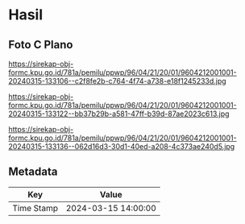 # Hasil

## Foto C Plano

https://sirekap-obj-formc.kpu.go.id/781a/pemilu/ppwp/96/04/21/20/01/9604212001001-20240315-133106--c2f8fe2b-c764-4f74-a738-e18f1245233d.jpg

https://sirekap-obj-formc.kpu.go.id/781a/pemilu/ppwp/96/04/21/20/01/9604212001001-20240315-133122--bb37b29b-a581-47ff-b39d-87ae2023c613.jpg

https://sirekap-obj-formc.kpu.go.id/781a/pemilu/ppwp/96/04/21/20/01/9604212001001-20240315-133136--062d16d3-30d1-40ed-a208-4c373ae240d5.jpg


## Metadata

| Key        | Value               |
| ---------- | ------------------- |
| Time Stamp | 2024-03-15 14:00:00 |



